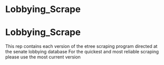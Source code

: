 # Lobbying_Scrape
# Lobbying_Scrape
This rep contains each version of the etree scraping program directed at the senate lobbying database
For the quickest and most reliable scraping please use the most current version
